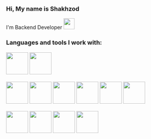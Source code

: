 ### Hi, My name is Shakhzod
I'm Backend Developer <img src="https://fonts.gstatic.com/s/e/notoemoji/latest/1f44b_1f3fb/512.webp" hight="30px" width="30px">
### Languages and tools I work with:
<code><img src="https://img.icons8.com/?size=100&id=13441&format=png&color=000000" hight="60px" width="60px"></code>
<code><img src="https://img.icons8.com/?size=100&id=13679&format=png&color=000000" hight="60px" width="60px"></code>
<br></br>
<code><img src="https://img.icons8.com/?size=100&id=qV-JzWYl9dzP&format=png&color=000000" hight="60px" width="60px"></code>
<code><img src="https://img.icons8.com/?size=100&id=38561&format=png&color=000000" hight="60px" width="60px"></code>
<code><img src="https://img.icons8.com/?size=100&id=1475&format=png&color=000000" hight="60px" width="60px"></code>
<code><img src="https://img.icons8.com/?size=100&id=EPbEfEa7o8CB&format=png&color=000000" hight="60px" width="60px"></code>
<code><img src="https://img.icons8.com/?size=100&id=LdUzF8b5sz2R&format=png&color=000000" hight="60px" width="60px"></code>
<code><img src="https://img.icons8.com/?size=100&id=16318&format=png&color=000000" hight="60px" width="60px"></code>
<br></br>
<code><img src="https://timeweb.com/media/bff61f5eb160ec40661943751b6b88dd.png" hight="60px" width="60px"></code>
<code><img src="https://delta-dev-software.fr/wp-content/uploads/2024/05/CSS-Logo.png" hight="60px" width="60px"></code>
<code><img src="https://img.icons8.com/?size=100&id=63208&format=png&color=000000" hight="60px" width="60px"></code>
<code><img src="https://upload.wikimedia.org/wikipedia/commons/thumb/0/08/Cisco_logo_blue_2016.svg/640px-Cisco_logo_blue_2016.svg.png" hight="60px" width="60px"></code>



